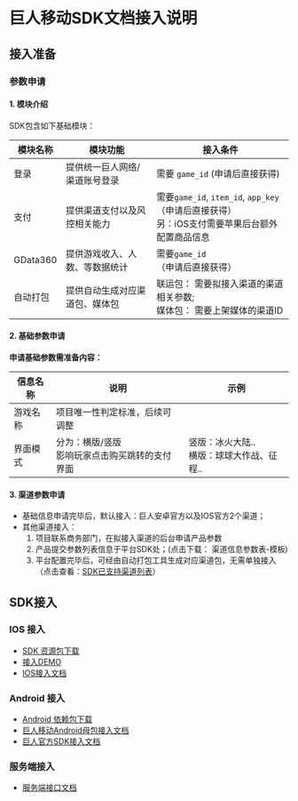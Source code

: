 巨人移动SDK文档接入说明
=======================

接入准备
--------

### 参数申请

#### 1. 模块介绍

SDK包含如下基础模块：

| 模块名称 | 模块功能 | 接入条件 |
|----------|----------|----------|
| 登录     | 提供统一巨人网络/渠道账号登录 | 需要 `game_id` (申请后直接获得) |
| 支付     | 提供渠道支付以及风控相关能力 | 需要`game_id`, `item_id`, `app_key`（申请后直接获得）<br>另：iOS支付需要苹果后台额外配置商品信息 |
| GData360 | 提供游戏收入、人数、等数据统计 | 需要`game_id`（申请后直接获得）|
| 自动打包 | 提供自动生成对应渠道包、媒体包 | 联运包： 需要拟接入渠道的渠道相关参数; <br> 媒体包： 需要上架媒体的渠道ID | 


#### 2. 基础参数申请 


**申请基础参数需准备内容：**

| 信息名称 | 说明 | 示例 |
|---------|------|-----|
| 游戏名称 | 项目唯一性判定标准，后续可调整 | 
|界面模式 | 分为：横版/竖版 <br> 影响玩家点击购买跳转的支付界面  | 竖版：冰火大陆..<br>横版：球球大作战、征程..|

#### 3.	渠道参数申请

+ 基础信息申请完毕后，默认接入：巨人安卓官方以及IOS官方2个渠道；
+ 其他渠道接入：
	1. 项目联系商务部门，在拟接入渠道的后台申请产品参数
	2. 产品提交参数列表信息于平台SDK处；(点击下载： 渠道信息参数表-模板)
	3. 平台配置完毕后，可经由自动打包工具生成对应渠道包，无需单独接入（点击查看：[SDK已支持渠道列表](/docs/channels)）


SDK接入
-------

### IOS 接入

* [SDK 资源包下载](/docs/download#__4)
* [接入DEMO](/docs/download#__6)
* [IOS接入文档](/docs/sdk/iosdoc)

### Android 接入

* [Android 依赖包下载](/docs/download#__9)
* [巨人移动Android母包接入文档](/docs/sdk/easysdkframework)
* [巨人官方SDK接入文档](/docs/sdk/giantdoc)

### 服务端接入

* [服务端接口文档](/docs/sdk/server_guide)
